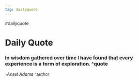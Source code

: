 ```yaml
---
tag: dailyquote
---
```


#dailyquote

# Daily Quote

### In wisdom gathered over time I have found that every experience is a form of exploration. ^quote
*-Ansel Adams* ^author
